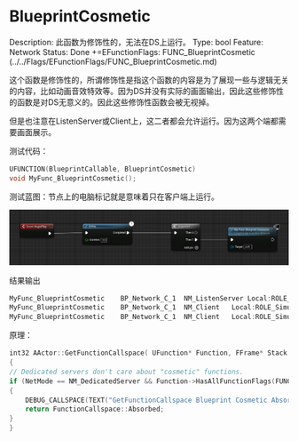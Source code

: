 # BlueprintCosmetic

Description: 此函数为修饰性的，无法在DS上运行。
Type: bool
Feature: Network
Status: Done
+=EFunctionFlags: FUNC_BlueprintCosmetic (../../Flags/EFunctionFlags/FUNC_BlueprintCosmetic.md)

这个函数是修饰性的，所谓修饰性是指这个函数的内容是为了展现一些与逻辑无关的内容，比如动画音效特效等。因为DS并没有实际的画面输出，因此这些修饰性的函数是对DS无意义的。因此这些修饰性函数会被无视掉。

但是也注意在ListenServer或Client上，这二者都会允许运行。因为这两个端都需要画面展示。

测试代码：

```cpp
UFUNCTION(BlueprintCallable, BlueprintCosmetic)
void MyFunc_BlueprintCosmetic();
```

测试蓝图：节点上的电脑标记就是意味着只在客户端上运行。

![Untitled](BlueprintCosmetic/Untitled.png)

结果输出

```cpp
MyFunc_BlueprintCosmetic    BP_Network_C_1  NM_ListenServer Local:ROLE_Authority    Remote:ROLE_SimulatedProxy
MyFunc_BlueprintCosmetic    BP_Network_C_1  NM_Client   Local:ROLE_SimulatedProxy   Remote:ROLE_Authority
MyFunc_BlueprintCosmetic    BP_Network_C_1  NM_Client   Local:ROLE_SimulatedProxy   Remote:ROLE_Authority
```

原理：

```cpp
int32 AActor::GetFunctionCallspace( UFunction* Function, FFrame* Stack )
{
// Dedicated servers don't care about "cosmetic" functions.
if (NetMode == NM_DedicatedServer && Function->HasAllFunctionFlags(FUNC_BlueprintCosmetic))
{
	DEBUG_CALLSPACE(TEXT("GetFunctionCallspace Blueprint Cosmetic Absorbed: %s"), *Function->GetName());
	return FunctionCallspace::Absorbed;
}
}
```